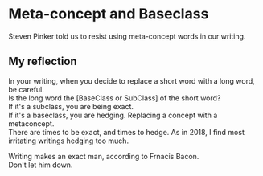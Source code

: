# Meta-concept and Baseclass
Steven Pinker told us to resist using meta-concept words in our writing.  

## My reflection
In your writing, when you decide to replace a short word with a long word, be careful.  
Is the long word the [BaseClass or SubClass] of the short word?  
If it's a subclass, you are being exact.  
If it's a baseclass, you are hedging. Replacing a concept with a metaconcept.  
There are times to be exact, and times to hedge. As in 2018, I find most irritating writings hedging too much.  

Writing makes an exact man, according to Frnacis Bacon.  
Don't let him down. 
